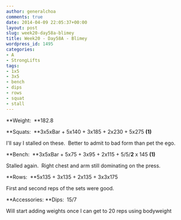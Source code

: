 ```yaml
---
author: generalchoa
comments: true
date: 2014-04-09 22:05:37+00:00
layout: post
slug: week20-day58a-blimey
title: Week20 - Day58A - Blimey
wordpress_id: 1495
categories:
- A
- StrongLifts
tags:
- 1x5
- 3x5
- bench
- dips
- rows
- squat
- stall
---
```


**Weight:  **182.8

**Squats:  **3x5xBar + 5x140 + 3x185 + 2x230 + 5x275 **(1)**

I'll say I stalled on these.  Better to admit to bad form than pet the ego.

**Bench:  **3x5xBar + 5x75 + 3x95 + 2x115 + 5/5/**2** x 145 **(1)**



Stalled again.  Right chest and arm still dominating on the press.

**Rows:  **5x135 + 3x135 + 2x135 + 3x3x175

First and second reps of the sets were good.

**Accessories:
**Dips:  15/7

Will start adding weights once I can get to 20 reps using bodyweight
